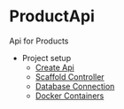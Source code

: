 # ProductApi
Api for Products

* Project setup 
    * [Create Api](./create_api.md)
    * [Scaffold Controller](./scaffold_controller.md)
    * [Database Connection](./database_connection.md)
    * [Docker Containers](./docker_containers.md)